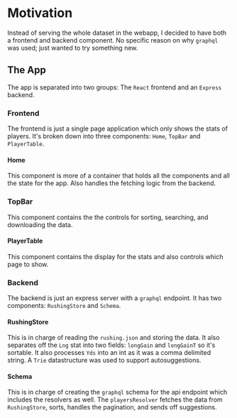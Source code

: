 # Motivation

Instead of serving the whole dataset in the webapp, I decided to have both a
frontend and backend component. No specific reason on why `graphql` was used;
just wanted to try something new.

## The App

The app is separated into two groups: The `React` frontend and an `Express`
backend.

### Frontend

The frontend is just a single page application which only shows the stats of
players. It's broken down into three components: `Home`, `TopBar` and
`PlayerTable`.

#### Home

This component is more of a container that holds all the components and
all the state for the app. Also handles the fetching logic from the backend.

### TopBar

This component contains the the controls for sorting, searching, and
downloading the data.

#### PlayerTable

This component contains the display for the stats and also controls which page
to show.

### Backend

The backend is just an express server with a `graphql` endpoint. It has two
components: `RushingStore` and `Schema`.

#### RushingStore

This is in charge of reading the `rushing.json` and storing the data. It also
separates off the `Lng` stat into two fields: `longGain` and `longGainT` so it's
sortable. It also processes `Yds` into an int as it was a comma delimited
string. A `Trie` datastructure was used to support autosuggestions.

#### Schema

This is in charge of creating the `graphql` schema for the api endpoint which
includes the resolvers as well. The `playersResolver` fetches the data from
`RushingStore`, sorts, handles the pagination, and sends off suggestions.
